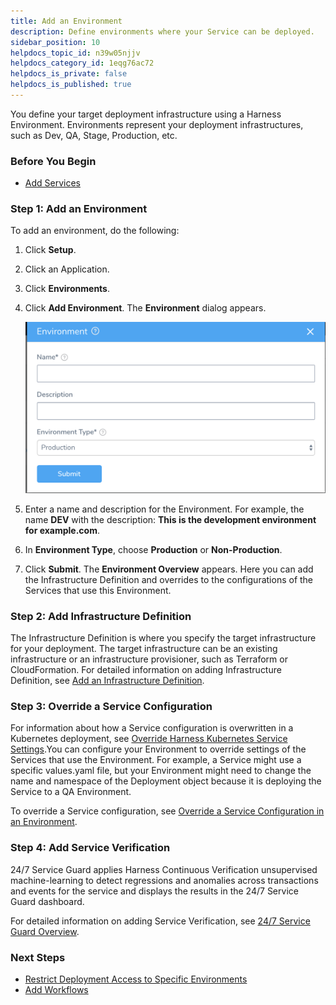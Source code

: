 ```yaml
---
title: Add an Environment
description: Define environments where your Service can be deployed.
sidebar_position: 10
helpdocs_topic_id: n39w05njjv
helpdocs_category_id: 1eqg76ac72
helpdocs_is_private: false
helpdocs_is_published: true
---
```


You define your target deployment infrastructure using a Harness Environment. Environments represent your deployment infrastructures, such as Dev, QA, Stage, Production, etc.


### Before You Begin

* [Add Services](https://docs.harness.io/category/add-services)

### Step 1: Add an Environment

To add an environment, do the following:

1. Click **Setup**.
2. Click an Application.
3. Click **Environments**.
4. Click **Add Environment**. The **Environment** dialog appears.

   ![](./static/environment-configuration-00.png)

5. Enter a name and description for the Environment. For example, the name **DEV** with the description: **This is the development environment for example.com**.
6. In **Environment Type**, choose **Production** or **Non-Production**.
7. Click **Submit**. The **Environment Overview** appears. Here you can add the Infrastructure Definition and overrides to the configurations of the Services that use this Environment.

### Step 2: Add Infrastructure Definition

The Infrastructure Definition is where you specify the target infrastructure for your deployment. The target infrastructure can be an existing infrastructure or an infrastructure provisioner, such as Terraform or CloudFormation. For detailed information on adding Infrastructure Definition, see [Add an Infrastructure Definition](infrastructure-definitions.md).

### Step 3: Override a Service Configuration

For information about how a Service configuration is overwritten in a Kubernetes deployment, see [Override Harness Kubernetes Service Settings](https://docs.harness.io/article/ycacqs7tlx-override-harness-kubernetes-service-settings).You can configure your Environment to override settings of the Services that use the Environment. For example, a Service might use a specific values.yaml file, but your Environment might need to change the name and namespace of the Deployment object because it is deploying the Service to a QA Environment.

To override a Service configuration, see [Override a Service Configuration in an Environment](override-service-files-and-variables-in-environments.md).

### Step 4: Add Service Verification

24/7 Service Guard applies Harness Continuous Verification unsupervised machine-learning to detect regressions and anomalies across transactions and events for the service and displays the results in the 24/7 Service Guard dashboard.

For detailed information on adding Service Verification, see [24/7 Service Guard Overview](../../continuous-verification/continuous-verification-overview/concepts-cv/24-7-service-guard-overview.md).

### Next Steps

* [Restrict Deployment Access to Specific Environments](https://docs.harness.io/article/twlzny81xl-restrict-deployment-access-to-specific-environments)
* [Add Workflows](https://docs.harness.io/category/add-workflows)

